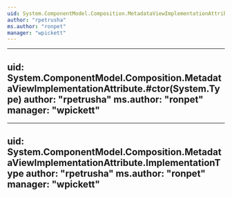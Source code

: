 ```yaml
---
uid: System.ComponentModel.Composition.MetadataViewImplementationAttribute
author: "rpetrusha"
ms.author: "ronpet"
manager: "wpickett"
---
```


---
uid: System.ComponentModel.Composition.MetadataViewImplementationAttribute.#ctor(System.Type)
author: "rpetrusha"
ms.author: "ronpet"
manager: "wpickett"
---

---
uid: System.ComponentModel.Composition.MetadataViewImplementationAttribute.ImplementationType
author: "rpetrusha"
ms.author: "ronpet"
manager: "wpickett"
---
